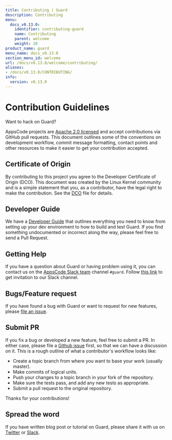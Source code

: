 ```yaml
---
title: Contributing | Guard
description: Contributing
menu:
  docs_v0.13.0:
    identifier: contributing-guard
    name: Contributing
    parent: welcome
    weight: 10
product_name: guard
menu_name: docs_v0.13.0
section_menu_id: welcome
url: /docs/v0.13.0/welcome/contributing/
aliases:
- /docs/v0.13.0/CONTRIBUTING/
info:
  version: v0.13.0
---
```


# Contribution Guidelines
Want to hack on Guard?

AppsCode projects are [Apache 2.0 licensed](https://go.kubeguard.dev/guard/blob/master/LICENSE) and accept contributions via
GitHub pull requests.  This document outlines some of the conventions on
development workflow, commit message formatting, contact points and other
resources to make it easier to get your contribution accepted.

## Certificate of Origin

By contributing to this project you agree to the Developer Certificate of
Origin (DCO). This document was created by the Linux Kernel community and is a
simple statement that you, as a contributor, have the legal right to make the
contribution. See the [DCO](https://go.kubeguard.dev/guard/blob/master/DCO) file for details.

## Developer Guide

We have a [Developer Guide](/docs/v0.13.0/setup/developer-guide/overview) that outlines everything you need to know from setting up your
dev environment to how to build and test Guard. If you find something undocumented or incorrect along the way,
please feel free to send a Pull Request.

## Getting Help

If you have a question about Guard or having problem using it, you can contact us on the [AppsCode Slack team](https://appscode.slack.com/messages/C8M8HANQ0/details/) channel `#guard`. Follow [this link](https://slack.appscode.com) to get invitation to our Slack channel.

## Bugs/Feature request

If you have found a bug with Guard or want to request for new features, please [file an issue](https://go.kubeguard.dev/guard/issues/new).

## Submit PR

If you fix a bug or developed a new feature, feel free to submit a PR. In either case, please file a [Github issue](https://go.kubeguard.dev/guard/issues/new) first, so that we can have a discussion on it. This is a rough outline of what a contributor's workflow looks like:

- Create a topic branch from where you want to base your work (usually master).
- Make commits of logical units.
- Push your changes to a topic branch in your fork of the repository.
- Make sure the tests pass, and add any new tests as appropriate.
- Submit a pull request to the original repository.

Thanks for your contributions!

## Spread the word

If you have written blog post or tutorial on Guard, please share it with us on [Twitter](https://twitter.com/AppsCodeHQ) or [Slack](https://slack.appscode.com).
